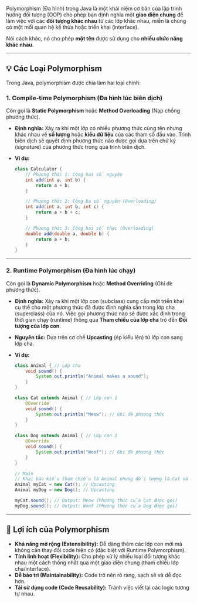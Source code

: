 Polymorphism (Đa hình) trong Java là một khái niệm cơ bản của lập trình hướng đối tượng (OOP) cho phép bạn định nghĩa một **giao diện chung** để làm việc với các **đối tượng khác nhau** từ các lớp khác nhau, miễn là chúng có một mối quan hệ kế thừa hoặc triển khai (interface).

Nói cách khác, nó cho phép **một tên** được sử dụng cho **nhiều chức năng khác nhau**.

-----

## 💡 Các Loại Polymorphism

Trong Java, polymorphism được chia làm hai loại chính:

### 1\. Compile-time Polymorphism (Đa hình lúc biên dịch)

Còn gọi là **Static Polymorphism** hoặc **Method Overloading** (Nạp chồng phương thức).

* **Định nghĩa:** Xảy ra khi một lớp có nhiều phương thức cùng tên nhưng khác nhau về **số lượng** hoặc **kiểu dữ liệu** của các tham số đầu vào. Trình biên dịch sẽ quyết định phương thức nào được gọi dựa trên chữ ký (signature) của phương thức trong quá trình biên dịch.

* **Ví dụ:**

  ```java
  class Calculator {
      // Phương thức 1: Cộng hai số nguyên
      int add(int a, int b) {
          return a + b;
      }

      // Phương thức 2: Cộng ba số nguyên (Overloading)
      int add(int a, int b, int c) {
          return a + b + c;
      }

      // Phương thức 3: Cộng hai số thực (Overloading)
      double add(double a, double b) {
          return a + b;
      }
  }
  ```

-----

### 2\. Runtime Polymorphism (Đa hình lúc chạy)

Còn gọi là **Dynamic Polymorphism** hoặc **Method Overriding** (Ghi đè phương thức).

* **Định nghĩa:** Xảy ra khi một lớp con (subclass) cung cấp một triển khai cụ thể cho một phương thức đã được định nghĩa sẵn trong lớp cha (superclass) của nó. Việc gọi phương thức nào sẽ được xác định trong thời gian chạy (runtime) thông qua **Tham chiếu của lớp cha** trỏ đến **Đối tượng của lớp con**.

* **Nguyên tắc:** Dựa trên cơ chế **Upcasting** (ép kiểu lên) từ lớp con sang lớp cha.

* **Ví dụ:**

  ```java
  class Animal { // Lớp cha
      void sound() {
          System.out.println("Animal makes a sound");
      }
  }

  class Cat extends Animal { // Lớp con 1
      @Override
      void sound() {
          System.out.println("Meow"); // Ghi đè phương thức
      }
  }

  class Dog extends Animal { // Lớp con 2
      @Override
      void sound() {
          System.out.println("Woof"); // Ghi đè phương thức
      }
  }

  // Main
  // Khai báo kiểu tham chiếu là Animal nhưng đối tượng là Cat và Dog
  Animal myCat = new Cat(); // Upcasting
  Animal myDog = new Dog(); // Upcasting

  myCat.sound(); // Output: Meow (Phương thức của Cat được gọi)
  myDog.sound(); // Output: Woof (Phương thức của Dog được gọi)
  ```

-----

## 🎯 Lợi ích của Polymorphism

* **Khả năng mở rộng (Extensibility):** Dễ dàng thêm các lớp con mới mà không cần thay đổi code hiện có (đặc biệt với Runtime Polymorphism).
* **Tính linh hoạt (Flexibility):** Cho phép xử lý nhiều loại đối tượng khác nhau một cách thống nhất qua một giao diện chung (tham chiếu lớp cha/interface).
* **Dễ bảo trì (Maintainability):** Code trở nên rõ ràng, sạch sẽ và dễ đọc hơn.
* **Tái sử dụng code (Code Reusability):** Tránh việc viết lại các logic tương tự nhau.